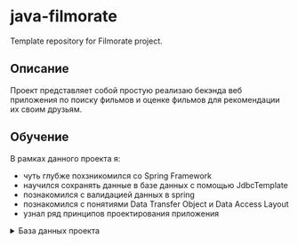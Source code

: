 # java-filmorate
Template repository for Filmorate project.

## Описание
Проект представляет собой простую реализаю бекэнда веб приложения по поиску фильмов и оценке фильмов для рекомендации их своим друзьям.

## Обучение
В рамках данного проекта я:
- чуть глубже похзникомился со Spring Framework
- научился сохранять данные в базе данных с помощью JdbcTemplate
- познакомился с валидацией данных в spring
- познакомился с понятиями Data Transfer Object и Data Access Layout
- узнал ряд принципов проектирования приложения

<details>
<summary>База данных проекта</summary>

## База данных
### Диаграмма базы данных (https://dbdiagram.io/d/6467bcc8dca9fb07c469a085)
![Диаграмма базы данных](https://github.com/AleXx313/java-filmorate/blob/main/diagrama.png)
### Список SELECT запросов к Базе Данных
<details>
<summary>Получить список всех пользователей</summary>

>SELECT *<br>
FROM users;
</details>
<details>
<summary>Получить пользователя по ID</summary>

>SELECT *<br>
>FROM users<br>
>WHERE id = {id};
</details>
<details>
<summary>Получить список имен друзей пользователя</summary>

>SELECT u.name<br>
>FROM friends AS f<br>
>JOIN users AS u on f.friend_id = u.id<br>
>WHERE f.user_id = {id} AND f.status_id = 1;
</details>
<details>
<summary>Получить список общих друзей</summary>

>SELECT c.name<br>
>FROM (SELECT * <br>
>       FROM friends AS f <br>
>       JOIN users AS u ON f.friend_id = u.id <br>
>       WHERE f.status_id = 1<br> AND (f.user_id = 2 or f.user_id = 1)<br>
) AS c<br>
> GROUP BY c.name<br>
> HAVING COUNT(c.friend_id) = 2;
</details>
<details>
<summary>Получить список фильмов</summary>

>SELECT *<br>
>FROM films;
</details>
<details>
<summary>Получить фильм по ID</summary>

>SELECT *<br>
>FROM films<br>
>WHERE id = {id};
</details>
<details>
<summary>Получить список самых популярных фильмов</summary>

>SELECT f.name, COUNT (l.user_id) = u.id<br>
>FROM films AS f<br>
>LEFT OUTER JOIN likes AS l on f.id = l.film_id<br>
>GROUP BY f.name<br>
>ORDER by likes DESC<br>
>LIMIT 5;
</details>
</details>
